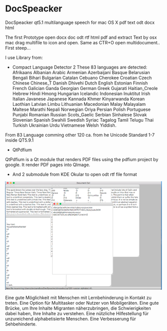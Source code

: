 # DocSpeacker
DocSpeacker qt5.1 multilanguage speech for mac OS X pdf text odt docx html

The first Prototype open docx doc odt rtf html pdf and extract Text 
by osx mac drag multifile to icon and open. Same as CTR+O  open multidocument..
First steep... 

I use Library from:

- Compact Language Detector 2
These 83 languages are detected:
Afrikaans Albanian Arabic Armenian Azerbaijani Basque Belarusian Bengali Bihari Bulgarian Catalan Cebuano Cherokee Croatian Czech Chinese Chinese_T Danish Dhivehi Dutch English Estonian Finnish French Galician Ganda Georgian German Greek Gujarati Haitian_Creole Hebrew Hindi Hmong Hungarian Icelandic Indonesian Inuktitut Irish Italian Javanese Japanese Kannada Khmer Kinyarwanda Korean Laothian Latvian Limbu Lithuanian Macedonian Malay Malayalam Maltese Marathi Nepali Norwegian Oriya Persian Polish Portuguese Punjabi Romanian Russian Scots_Gaelic Serbian Sinhalese Slovak Slovenian Spanish Swahili Swedish Syriac Tagalog Tamil Telugu Thai Turkish Ukrainian Urdu Vietnamese Welsh Yiddish.

From 83 Language comming other 120 ca. from he Unicode Standard  1-7 inside QT5.9.1

- QtPdfium

QtPdfium is a Qt module that renders PDF files using the pdfium project by google. It render PDF pages into QImage.

- And 2 submodule from KDE Okular to open odt rtf file format


![My image](https://raw.githubusercontent.com/pehohlva/DocSpeacker/master/firstprototype.png)



Eine gute Möglichkeit mit Menschen mit Lernbehinderung in Kontakt zu treten.
Eine Option für Multitasker oder Nutzer von Mobilgeräten.
Eine gute Brücke, um Ihre Inhalte Migranten näherzubringen, die Schwierigkeiten dabei haben, Ihre Inhalte zu verstehen.
Eine nützliche Hilfestellung für unzureichend alphabetisierte Menschen.
Eine Verbesserung für Sehbehinderte.
